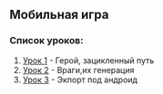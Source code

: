 ## Мобильная игра

### Список уроков:
1. [Урок 1](https://github.com/IT-Compot/Python-methodologies/tree/main/second-stage/mobile_game/lesson-1) - Герой, зацикленный путь
2. [Урок 2](https://github.com/IT-Compot/Python-methodologies/tree/main/second-stage/mobile_game/lesson-2) - Враги,их генерация
3. [Урок 3](https://github.com/IT-Compot/Python-methodologies/tree/main/second-stage/mobile_game/lesson-3) - Экпорт под андроид




